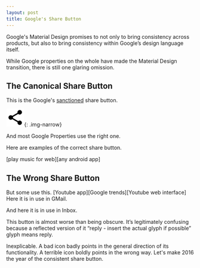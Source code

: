 ```yaml
---
layout: post
title: Google's Share Button
---
```


Google's Material Design promises to not only to bring consistency across products, but also to bring consistency within Google’s design language itself.

While Google properties on the whole have made the Material Design transition, there is still one glaring omission.

## The Canonical Share Button

This is the Google's [sanctioned][sanctioned] share button.

![Canonical Share Button](/assets/2015/01/ic_share_black_24dp_2x.png){: .img-narrow}

And most Google Properties use the right one.


Here are examples of the correct share button.

[play music for web][any android app]

[sanctioned]: https://design.google.com/icons/#ic_share

## The Wrong Share Button

But some use this.
[Youtube app][Google trends][Youtube web interface]
Here it is in use in GMail.

And here it is in use in Inbox.

This button is almost worse than being obscure. It’s legitimately confusing because a reflected version of it “reply - insert the actual glyph if possible” glyph means reply.

Inexplicable. A bad icon badly points in the general direction of its functionality. A terrible icon boldly points in the wrong way. Let's make 2016 the year of the consistent share button.
